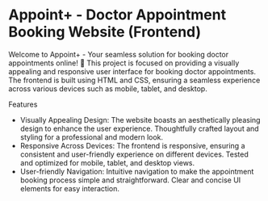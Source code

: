 # Appoint+ - Doctor Appointment Booking Website (Frontend)

Welcome to Appoint+ - Your seamless solution for booking doctor appointments online! 🏥
This project is focused on providing a visually appealing and responsive user interface for booking doctor appointments. The frontend is built using HTML and CSS, ensuring a seamless experience across various devices such as mobile, tablet, and desktop.

Features
- Visually Appealing Design:
  The website boasts an aesthetically pleasing design to enhance the user experience.
  Thoughtfully crafted layout and styling for a professional and modern look.
- Responsive Across Devices:
  The frontend is responsive, ensuring a consistent and user-friendly experience on different devices.
  Tested and optimized for mobile, tablet, and desktop views.
- User-friendly Navigation:
  Intuitive navigation to make the appointment booking process simple and straightforward.
  Clear and concise UI elements for easy interaction.
